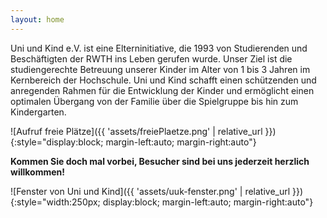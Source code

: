 ```yaml
---
layout: home
---
```


Uni und Kind e.V. ist eine Elterninitiative, die 1993 von Studierenden und Beschäftigten der RWTH ins Leben gerufen wurde. Unser Ziel ist die studiengerechte Betreuung unserer Kinder im Alter von 1 bis 3 Jahren im Kernbereich der Hochschule. Uni und Kind schafft einen schützenden und anregenden Rahmen für die Entwicklung der Kinder und ermöglicht einen optimalen Übergang von der Familie über die Spielgruppe bis hin zum Kindergarten.

![Aufruf freie Plätze]({{ 'assets/freiePlaetze.png' | relative_url }}){:style="display:block; margin-left:auto; margin-right:auto"}

**Kommen Sie doch mal vorbei, Besucher sind bei uns jederzeit herzlich willkommen!**

![Fenster von Uni und Kind]({{ 'assets/uuk-fenster.png' | relative_url }}){:style="width:250px; display:block; margin-left:auto; margin-right:auto"}
